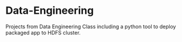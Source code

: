 # Data-Engineering
Projects from Data Engineering Class including a python tool to deploy packaged app to HDFS cluster.
